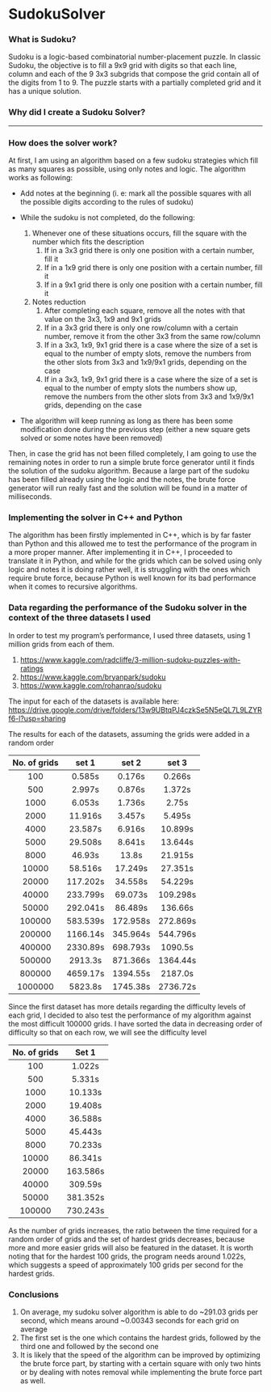 # SudokuSolver
  
### What is Sudoku?

Sudoku is a logic-based combinatorial number-placement puzzle. In classic Sudoku, the objective is to fill a 9x9 grid with digits so that each line, column and each of the 9 3x3 subgrids that compose the grid contain all of the digits from 1 to 9. The puzzle starts with a partially completed grid and it has a unique solution. 

### Why did I create a Sudoku Solver?

 ------------------ 

### How does the solver work?

At first, I am using an algorithm based on a few sudoku strategies which fill as many squares as possible, using only notes and logic. The algorithm works as following:

* Add notes at the beginning (i. e: mark all the possible squares with all the possible digits according to the rules of sudoku)
* While the sudoku is not completed, do the following:
    1. Whenever one of these situations occurs, fill the square with the number which fits the description
        1. If in a 3x3 grid there is only one position with a certain number, fill it
        2. If in a 1x9 grid there is only one position with a certain number, fill it
        3. If in a 9x1 grid there is only one position with a certain number, fill it
    2. Notes reduction
        1. After completing each square, remove all the notes with that value on the 3x3, 1x9 and 9x1 grids 
        2. If in a 3x3 grid there is only one row/column with a certain number, remove it from the other 3x3 from the same row/column
        3. If in a 3x3, 1x9, 9x1 grid there is a case where the size of a set is equal to the number of empty slots, remove the numbers from the other slots from 3x3 and 1x9/9x1 grids, depending on the case
        4. If in a 3x3, 1x9, 9x1 grid there is a case where the size of a set is equal to the number of empty slots the numbers show up, remove the numbers from the other slots from 3x3 and 1x9/9x1 grids, depending on the case


* The algorithm will keep running as long as there has been some modification done during the previous step (either a new square gets solved or some notes have been removed)

Then, in case the grid has not been filled completely, I am going to use the remaining notes in order to run a simple brute force generator until it finds the solution of the sudoku algorithm. Because a large part of the sudoku has been filled already using the logic and the notes, the brute force generator will run really fast and the solution will be found in a matter of milliseconds. 

### Implementing the solver in C++ and Python
    
The algorithm has been firstly implemented in C++, which is by far faster than Python and this allowed me to test the performance of the program in a more proper manner. After implementing it in C++, I proceeded to translate it in Python, and while for the grids which can be solved using only logic and notes it is doing rather well, it is struggling with the ones which require brute force, because Python is well known for its bad performance when it comes to recursive algorithms. 

### Data regarding the performance of the Sudoku solver in the context of the three datasets I used

In order to test my program’s performance, I used three datasets, using 1 million grids from each of them. 

1. https://www.kaggle.com/radcliffe/3-million-sudoku-puzzles-with-ratings
2. https://www.kaggle.com/bryanpark/sudoku
3. https://www.kaggle.com/rohanrao/sudoku

The input for each of the datasets is available here: https://drive.google.com/drive/folders/13w9UBtqPJ4czkSe5N5eQL7L9LZYRf6-l?usp=sharing

The results for each of the datasets, assuming the grids were added in a random order

| No. of grids  | set 1 | set 2 | set 3 |
|     :---:     |     :---:      |     :---:      |     :---:      |
|100 | 0.585s| 0.176s| 0.266s |
|500 | 2.997s| 0.876s| 1.372s|
| 1000| 6.053s| 1.736s| 2.75s|
|2000 | 11.916s| 3.457s| 5.495s|
|4000 |23.587s | 6.916s| 10.899s|
|5000 | 29.508s| 8.641s| 13.644s|
| 8000| 46.93s| 13.8s| 21.915s|
|10000 | 58.516s| 17.249s| 27.351s|
|20000 |117.202s |34.558s |54.229s |
| 40000| 233.799s| 69.073s| 109.298s|
|50000 |292.041s | 86.489s| 136.66s|
| 100000|583.539s |172.958s |272.869s |
|200000 |1166.14s |345.964s |544.796s |
| 400000| 2330.89s|698.793s |1090.5s |
|500000 |2913.3s |871.366s |1364.44s |
|800000 |4659.17s |1394.55s |2187.0s |
|1000000 |5823.8s |1745.38s | 2736.72s|

Since the first dataset has more details regarding the difficulty levels of each grid, I decided to also test the performance of my algorithm against the most difficult 100000 grids. I have sorted the data in decreasing order of difficulty so that on each row, we will see the difficulty level

|No. of grids |Set 1 | 
|     :---:     |     :---:      |
|100 | 1.022s|
| 500| 5.331s|
|1000 | 10.133s|
|2000 |19.408s | 
|4000 |36.588s |
|5000 | 45.443s|
|8000 | 70.233s|
|10000 |86.341s |
|20000 | 163.586s|
| 40000|309.59s | 
| 50000| 381.352s|
|100000 |730.243s |

As the number of grids increases, the ratio between the time required for a random order of grids and the set of hardest grids decreases, because more and more easier grids will also be featured in the dataset. It is worth noting that for the hardest 100 grids, the program needs around 1.022s, which suggests a speed of approximately 100 grids per second for the hardest grids. 

### Conclusions

1. On average, my sudoku solver algorithm is able to do ~291.03 grids per second, which means around ~0.00343 seconds for each grid on average
2. The first set is the one which contains the hardest grids, followed by the third one and followed by the second one
3. It is likely that the speed of the algorithm can be improved by optimizing the brute force part, by starting with a certain square with only two hints or by dealing with notes removal while implementing the brute force part as well.



